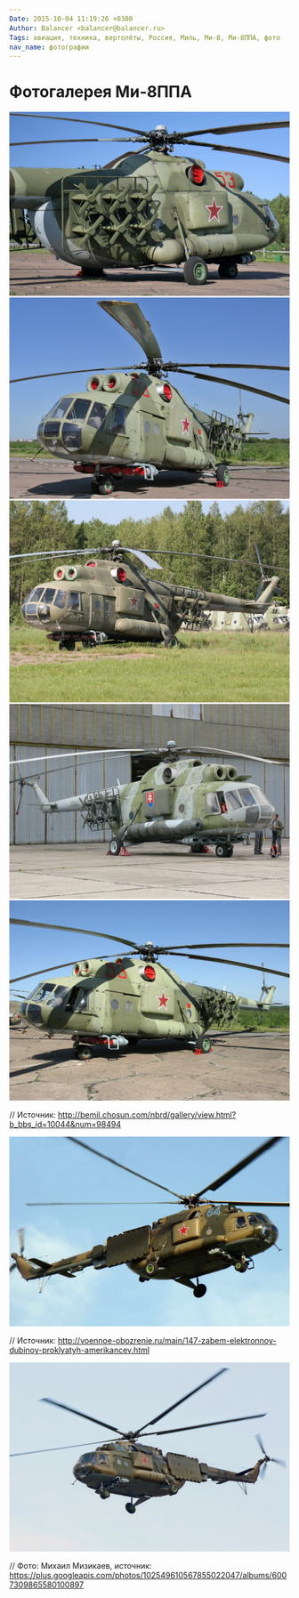 ```yaml
---
Date: 2015-10-04 11:19:26 +0300
Author: Balancer <balancer@balancer.ru>
Tags: авиация, техника, вертолёты, Россия, Миль, Ми-8, Ми-8ППА, фото
nav_name: фотографии
---
```


<style>
img {
	max-width: 100%;
}
</style>

# Фотогалерея Ми-8ППА

![](Mi-8PPA-Hip-K-01.jpg)
![](Mi-8PPA-Hip-K-02.jpg)
![](Mi-8PPA-Hip-K-03.jpg)
![](Mi-8PPA-Hip-K-04.jpg)
![](Mi-8PPA-Hip-K-05.jpg)

// Источник: http://bemil.chosun.com/nbrd/gallery/view.html?b_bbs_id=10044&num=98494

![](Mi-8PPA-Hip-K-06.jpg)

// Источник: http://voennoe-obozrenie.ru/main/147-zabem-elektronnoy-dubinoy-proklyatyh-amerikancev.html

![](Mi-8PPA-Hip-K-07.jpg)

// Фото: Михаил Мизикаев, источник: https://plus.googleapis.com/photos/102549610567855022047/albums/6007309865580100897

